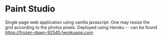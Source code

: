 # Paint Studio
Single page web application using vanilla javascript.
One may resize the grid according to the photos pixels.
Deployed using Heroku -- can be found https://frozen-dawn-92545.herokuapp.com 

